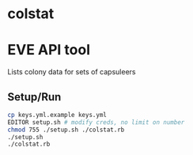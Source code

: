 colstat
=======

# EVE API tool
Lists colony data for sets of capsuleers

## Setup/Run
```bash
cp keys.yml.example keys.yml
EDITOR setup.sh # modify creds, no limit on number
chmod 755 ./setup.sh ./colstat.rb
./setup.sh
./colstat.rb
```